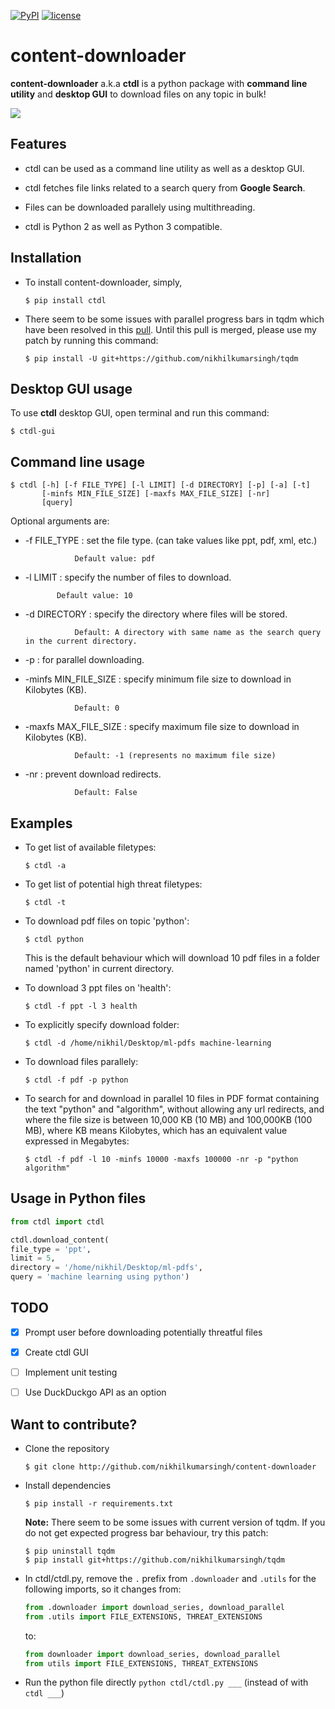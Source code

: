 [![PyPI](https://img.shields.io/badge/PyPi-v1.5-f39f37.svg)](https://pypi.python.org/pypi/ctdl)
[![license](https://img.shields.io/github/license/mashape/apistatus.svg?maxAge=2592000)](https://github.com/nikhilkumarsingh/content-downloader/blob/master/LICENSE.txt)

# content-downloader

**content-downloader** a.k.a **ctdl** is a python package with **command line utility** and **desktop GUI** to download files on any topic in bulk!

![](https://media.giphy.com/media/3oKIPlt7APHqWuVl3q/giphy.gif)


## Features

- ctdl can be used as a command line utility as well as a desktop GUI.

- ctdl fetches file links related to a search query from **Google Search**.

- Files can be downloaded parallely using multithreading.

- ctdl is Python 2 as well as Python 3 compatible.

## Installation

- To install content-downloader, simply,

  ```
  $ pip install ctdl
  ```

- There seem to be some issues with parallel progress bars in tqdm which have
  been resolved in this [pull](https://github.com/tqdm/tqdm/pull/385). Until this pull is merged, please use my patch by running this command:

  ```
  $ pip install -U git+https://github.com/nikhilkumarsingh/tqdm
  ```

## Desktop GUI usage

To use **ctdl** desktop GUI, open terminal and run this command:

```
$ ctdl-gui
```

## Command line usage

```
$ ctdl [-h] [-f FILE_TYPE] [-l LIMIT] [-d DIRECTORY] [-p] [-a] [-t]
       [-minfs MIN_FILE_SIZE] [-maxfs MAX_FILE_SIZE] [-nr]
       [query]
```
Optional arguments are:

- -f FILE_TYPE : set the file type. (can take values like ppt, pdf, xml, etc.)

                 Default value: pdf

- -l LIMIT : specify the number of files to download.

             Default value: 10

- -d DIRECTORY : specify the directory where files will be stored.

                 Default: A directory with same name as the search query in the current directory.

- -p : for parallel downloading.

- -minfs MIN_FILE_SIZE : specify minimum file size to download in Kilobytes (KB).

                 Default: 0

- -maxfs MAX_FILE_SIZE : specify maximum file size to download in Kilobytes (KB).

                 Default: -1 (represents no maximum file size)

- -nr : prevent download redirects.

                 Default: False

## Examples

- To get list of available filetypes:

  ```
  $ ctdl -a
  ```

- To get list of potential high threat filetypes:

  ```
  $ ctdl -t
  ```

- To download pdf files on topic 'python':

  ```
  $ ctdl python
  ```
  This is the default behaviour which will download 10 pdf files in a folder named 'python' in current directory.

- To download 3 ppt files on 'health':

  ```
  $ ctdl -f ppt -l 3 health
  ```

- To explicitly specify download folder:

  ```
  $ ctdl -d /home/nikhil/Desktop/ml-pdfs machine-learning
  ```

- To download files parallely:
  ```
  $ ctdl -f pdf -p python
  ```

- To search for and download in parallel 10 files in PDF format containing
  the text "python" and "algorithm", without allowing any url redirects,
  and where the file size is between 10,000 KB (10 MB) and 100,000KB (100 MB),
  where KB means Kilobytes, which has an equivalent value expressed in Megabytes:
  ```
  $ ctdl -f pdf -l 10 -minfs 10000 -maxfs 100000 -nr -p "python algorithm"
  ```

## Usage in Python files

```python
from ctdl import ctdl

ctdl.download_content(
file_type = 'ppt',
limit = 5,
directory = '/home/nikhil/Desktop/ml-pdfs',
query = 'machine learning using python')
```

## TODO

- [X] Prompt user before downloading potentially threatful files

- [X] Create ctdl GUI

- [ ] Implement unit testing

- [ ] Use DuckDuckgo API as an option

## Want to contribute?

- Clone the repository

  ```
  $ git clone http://github.com/nikhilkumarsingh/content-downloader
  ```

- Install dependencies
  ```
  $ pip install -r requirements.txt
  ```

  **Note:** There seem to be some issues with current version of tqdm. If you do not get
  expected progress bar behaviour, try this patch:

  ```
  $ pip uninstall tqdm
  $ pip install git+https://github.com/nikhilkumarsingh/tqdm
  ```

- In ctdl/ctdl.py, remove the `.` prefix from `.downloader` and `.utils` for
  the following imports, so it changes from:
  ```python
  from .downloader import download_series, download_parallel
  from .utils import FILE_EXTENSIONS, THREAT_EXTENSIONS
  ```
  to:
  ```python
  from downloader import download_series, download_parallel
  from utils import FILE_EXTENSIONS, THREAT_EXTENSIONS
  ```

- Run the python file directly `python ctdl/ctdl.py ___` (instead of with `ctdl ___`)


